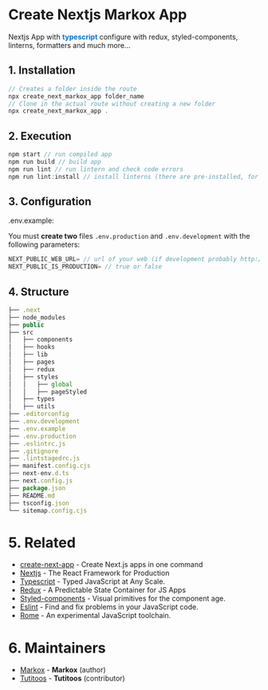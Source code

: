 <h1>Create Nextjs Markox App</h1>
<p>Nextjs App with <span style="color:#0470d6; font-weight: 700;">typescript</span> configure with redux, styled-components, linterns, formatters and much more...</p>

## 1. Installation

```js
// Creates a folder inside the route
npx create_next_markox_app folder_name
// Clone in the actual route without creating a new folder
npx create_next_markox_app .
```

## 2. Execution

```js
npm start // run compiled app
npm run build // build app
npm run lint // run lintern and check code errors
npm run lint:install // install linterns (there are pre-installed, for updates or errors)
```

## 3. Configuration

.env.example:

You must **create two** files `.env.production` and `.env.development` with the following parameters:

```js
NEXT_PUBLIC_WEB_URL= // url of your web (if development probably http://localhost:3000)
NEXT_PUBLIC_IS_PRODUCTION= // true or false
```

## 4. Structure

```js
├── .next
├── node_modules
├── public
├── src
│   ├── components
│   ├── hooks
│   ├── lib
│   ├── pages
│   ├── redux
│   ├── styles
│   │	├── global
│   │	├── pageStyled
│   ├── types
│   ├── utils
├── .editorconfig
├── .env.development
├── .env.example
├── .env.production
├── .eslintrc.js
├── .gitignore
├── .lintstagedrc.js
├── manifest.config.cjs
├── next-env.d.ts
├── next.config.js
├── package.json
├── README.md
├── tsconfig.json
└── sitemap.config.cjs
```

# 5. Related

- [create-next-app](https://www.npmjs.com/package/create-next-app) - Create Next.js apps in one command
- [Nextjs](https://nextjs.org/) - The React Framework for Production
- [Typescript](https://www.typescriptlang.org/) - Typed JavaScript at Any Scale.
- [Redux](https://redux.js.org/) - A Predictable State Container for JS Apps
- [Styled-components](https://styled-components.com/) - Visual primitives for the component age.
- [Eslint](https://eslint.org/) - Find and fix problems in your JavaScript code.
- [Rome](https://rome.tools/) - An experimental JavaScript toolchain.

# 6. Maintainers

- [Markox](https://github.com/Markox36) - **Markox** (author)
- [Tutitoos](https://github.com/Tutitoos) - **Tutitoos** (contributor)